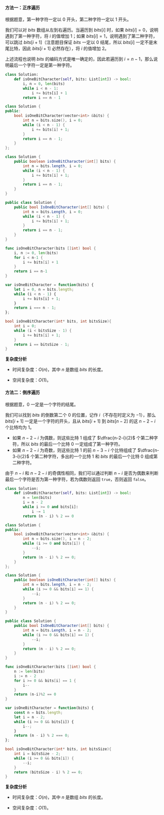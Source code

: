 #### 方法一：正序遍历

根据题意，第一种字符一定以 $0$ 开头，第二种字符一定以 $1$ 开头。

我们可以对 $\textit{bits}$ 数组从左到右遍历。当遍历到 $\textit{bits}[i]$ 时，如果 $\textit{bits}[i]=0$，说明遇到了第一种字符，将 $i$ 的值增加 $1$；如果 $\textit{bits}[i]=1$，说明遇到了第二种字符，可以跳过 $\textit{bits}[i+1]$（注意题目保证 $\textit{bits}$ 一定以 $0$ 结尾，所以 $\textit{bits}[i]$ 一定不是末尾比特，因此 $\textit{bits}[i+1]$ 必然存在），将 $i$ 的值增加 $2$。

上述流程也说明 $\textit{bits}$ 的编码方式是唯一确定的，因此若遍历到 $i=n-1$，那么说明最后一个字符一定是第一种字符。

```Python [sol1-Python3]
class Solution:
    def isOneBitCharacter(self, bits: List[int]) -> bool:
        i, n = 0, len(bits)
        while i < n - 1:
            i += bits[i] + 1
        return i == n - 1
```

```C++ [sol1-C++]
class Solution {
public:
    bool isOneBitCharacter(vector<int> &bits) {
        int n = bits.size(), i = 0;
        while (i < n - 1) {
            i += bits[i] + 1;
        }
        return i == n - 1;
    }
};
```

```Java [sol1-Java]
class Solution {
    public boolean isOneBitCharacter(int[] bits) {
        int n = bits.length, i = 0;
        while (i < n - 1) {
            i += bits[i] + 1;
        }
        return i == n - 1;
    }
}
```

```C# [sol1-C#]
public class Solution {
    public bool IsOneBitCharacter(int[] bits) {
        int n = bits.Length, i = 0;
        while (i < n - 1) {
            i += bits[i] + 1;
        }
        return i == n - 1;
    }
}
```

```go [sol1-Golang]
func isOneBitCharacter(bits []int) bool {
    i, n := 0, len(bits)
    for i < n-1 {
        i += bits[i] + 1
    }
    return i == n-1
}
```

```JavaScript [sol1-JavaScript]
var isOneBitCharacter = function(bits) {
    let i = 0, n = bits.length;
    while (i < n - 1) {
        i += bits[i] + 1;
    }
    return i === n - 1;
};
```

```C [sol1-C]
bool isOneBitCharacter(int* bits, int bitsSize){
    int i = 0;
    while (i < bitsSize - 1) {
        i += bits[i] + 1;
    }
    return i == bitsSize - 1;
}
```

**复杂度分析**

- 时间复杂度：$O(n)$，其中 $n$ 是数组 $\textit{bits}$ 的长度。

- 空间复杂度：$O(1)$。

#### 方法二：倒序遍历

根据题意，$0$ 一定是一个字符的结尾。

我们可以找到 $\textit{bits}$ 的倒数第二个 $0$ 的位置，记作 $i$（不存在时定义为 $-1$），那么 $\textit{bits}[i+1]$ 一定是一个字符的开头，且从 $\textit{bits}[i+1]$ 到 $\textit{bits}[n-2]$ 的这 $n-2-i$ 个比特均为 $1$。

- 如果 $n-2-i$ 为偶数，则这些比特 $1$ 组成了 $\dfrac{n-2-i}{2}$ 个第二种字符，所以 $\textit{bits}$ 的最后一个比特 $0$ 一定组成了第一种字符。
- 如果 $n-2-i$ 为奇数，则这些比特 $1$ 的前 $n-3-i$ 个比特组成了 $\dfrac{n-3-i}{2}$ 个第二种字符，多出的一个比特 $1$ 和 $\textit{bits}$ 的最后一个比特 $0$ 组成第二种字符。

由于 $n-i$ 和 $n-2-i$ 的奇偶性相同，我们可以通过判断 $n-i$ 是否为偶数来判断最后一个字符是否为第一种字符，若为偶数则返回 $\texttt{true}$，否则返回 $\texttt{false}$。

```Python [sol2-Python3]
class Solution:
    def isOneBitCharacter(self, bits: List[int]) -> bool:
        n = len(bits)
        i = n - 2
        while i >= 0 and bits[i]:
            i -= 1
        return (n - i) % 2 == 0
```

```C++ [sol2-C++]
class Solution {
public:
    bool isOneBitCharacter(vector<int> &bits) {
        int n = bits.size(), i = n - 2;
        while (i >= 0 and bits[i]) {
            --i;
        }
        return (n - i) % 2 == 0;
    }
};
```

```Java [sol2-Java]
class Solution {
    public boolean isOneBitCharacter(int[] bits) {
        int n = bits.length, i = n - 2;
        while (i >= 0 && bits[i] == 1) {
            --i;
        }
        return (n - i) % 2 == 0;
    }
}
```

```C# [sol2-C#]
public class Solution {
    public bool IsOneBitCharacter(int[] bits) {
        int n = bits.Length, i = n - 2;
        while (i >= 0 && bits[i] == 1) {
            --i;
        }
        return (n - i) % 2 == 0;
    }
}
```

```go [sol2-Golang]
func isOneBitCharacter(bits []int) bool {
    n := len(bits)
    i := n - 2
    for i >= 0 && bits[i] == 1 {
        i--
    }
    return (n-i)%2 == 0
}
```

```JavaScript [sol2-JavaScript]
var isOneBitCharacter = function(bits) {
    const n = bits.length;
    let i = n - 2;
    while (i >= 0 && bits[i]) {
        i--;
    }
    return (n - i) % 2 === 0;
};
```

```C [sol2-C]
bool isOneBitCharacter(int* bits, int bitsSize){
    int i = bitsSize - 2;
    while (i >= 0 && bits[i]) {
        --i;
    }
    return (bitsSize - i) % 2 == 0;
}
```

**复杂度分析**

- 时间复杂度：$O(n)$，其中 $n$ 是数组 $\textit{bits}$ 的长度。

- 空间复杂度：$O(1)$。